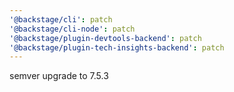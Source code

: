 ```yaml
---
'@backstage/cli': patch
'@backstage/cli-node': patch
'@backstage/plugin-devtools-backend': patch
'@backstage/plugin-tech-insights-backend': patch
---
```


semver upgrade to 7.5.3
